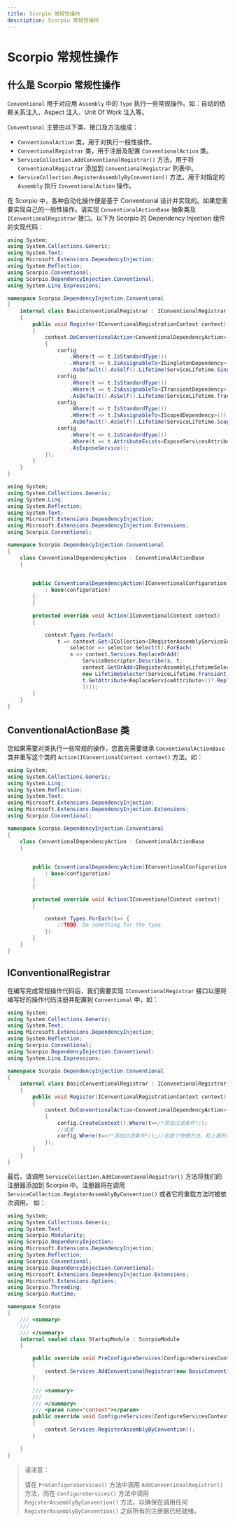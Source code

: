 ```yaml
---
title: Scorpio 常规性操作
description: Scorpio 常规性操作
---
```


# Scorpio 常规性操作

## 什么是 Scorpio 常规性操作

`Conventional` 用于对应用 `Assembly` 中的 `Type` 执行一些常规操作。如：自动的依赖关系注入、Aspect 注入、Unit Of Work 注入等。

`Conventional` 主要由以下类、接口及方法组成：

+ `ConventionalAction` 类，用于对执行一般性操作。
+ `ConventionalRegistrar` 类，用于注册及配置 `ConventionalAction` 类。
+ `ServiceCollection.AddConventionalRegistrar()` 方法，用于将 `ConventionalRegistrar` 添加到 `ConventionalRegistrar` 列表中。
+ `ServiceCollection.RegisterAssemblyByConvention()` 方法，用于对指定的 `Assembly` 执行 `ConventionalAction` 操作。

在 Scorpio 中，各种自动化操作便是基于 Conventional 设计并实现的。如果您需要实现自己的一般性操作。请实现 `ConventionalActionBase` 抽象类及 `IConventionalRegistrar` 接口。以下为 Scorpio 的 Dependency Injection 组件的实现代码：

``` cs
using System;
using System.Collections.Generic;
using System.Text;
using Microsoft.Extensions.DependencyInjection;
using System.Reflection;
using Scorpio.Conventional;
using Scorpio.DependencyInjection.Conventional;
using System.Linq.Expressions;

namespace Scorpio.DependencyInjection.Conventional
{
    internal class BasicConventionalRegistrar : IConventionalRegistrar
    {
        public void Register(IConventionalRegistrationContext context)
        {
            context.DoConventionalAction<ConventionalDependencyAction>(config =>
            {
                config
                    .Where(t => t.IsStandardType())
                    .Where(t => t.IsAssignableTo<ISingletonDependency>())
                    .AsDefault().AsSelf().Lifetime(ServiceLifetime.Singleton);
                config
                    .Where(t => t.IsStandardType())
                    .Where(t => t.IsAssignableTo<ITransientDependency>())
                    .AsDefault().AsSelf().Lifetime(ServiceLifetime.Transient);
                config
                    .Where(t => t.IsStandardType())
                    .Where(t => t.IsAssignableTo<IScopedDependency>())
                    .AsDefault().AsSelf().Lifetime(ServiceLifetime.Scoped);
                config
                    .Where(t => t.IsStandardType())
                    .Where(t => t.AttributeExists<ExposeServicesAttribute>(false))
                    .AsExposeService();
            });
        }
    }
}

```

``` cs
using System;
using System.Collections.Generic;
using System.Linq;
using System.Reflection;
using System.Text;
using Microsoft.Extensions.DependencyInjection;
using Microsoft.Extensions.DependencyInjection.Extensions;
using Scorpio.Conventional;

namespace Scorpio.DependencyInjection.Conventional
{
    class ConventionalDependencyAction : ConventionalActionBase
    {

        
        public ConventionalDependencyAction(IConventionalConfiguration configuration) 
            : base(configuration)
        {
        }

        protected override void Action(IConventionalContext context)
        {

            context.Types.ForEach(
                t => context.Get<ICollection<IRegisterAssemblyServiceSelector>>("Service").ForEach(
                    selector => selector.Select(t).ForEach(
                    s => context.Services.ReplaceOrAdd(
                        ServiceDescriptor.Describe(s, t, 
                        context.GetOrAdd<IRegisterAssemblyLifetimeSelector>("Lifetime", 
                        new LifetimeSelector(ServiceLifetime.Transient)).Select(t)),
                        t.GetAttribute<ReplaceServiceAttribute>()?.ReplaceService??false
                        ))));
        }
    }
}
```

## ConventionalActionBase 类

您如果需要对类执行一些常规的操作，您首先需要继承 `ConventionalActionBase` 类并重写这个类的 `Action(IConventionalContext context)` 方法。如：

``` cs
using System;
using System.Collections.Generic;
using System.Linq;
using System.Reflection;
using System.Text;
using Microsoft.Extensions.DependencyInjection;
using Microsoft.Extensions.DependencyInjection.Extensions;
using Scorpio.Conventional;

namespace Scorpio.DependencyInjection.Conventional
{
    class ConventionalDependencyAction : ConventionalActionBase
    {

        
        public ConventionalDependencyAction(IConventionalConfiguration configuration) 
            : base(configuration)
        {
        }

        protected override void Action(IConventionalContext context)
        {

            context.Types.ForEach(t=> {
                //TODO: Do something for the type.
            })
        }
    }
}
```

## IConventionalRegistrar

在编写完成常规操作代码后，我们需要实现 `IConventionalRegistrar` 接口以便将编写好的操作代码注册并配置到 `Conventional` 中，如：

``` cs
using System;
using System.Collections.Generic;
using System.Text;
using Microsoft.Extensions.DependencyInjection;
using System.Reflection;
using Scorpio.Conventional;
using Scorpio.DependencyInjection.Conventional;
using System.Linq.Expressions;

namespace Scorpio.DependencyInjection.Conventional
{
    internal class BasicConventionalRegistrar : IConventionalRegistrar
    {
        public void Register(IConventionalRegistrationContext context)
        {
            context.DoConventionalAction<ConventionalDependencyAction>(config =>
            {
                config.CreateContext().Where(t=>/*添加过滤条件*/);
                //或者
                config.Where(t=>/*添加过滤条件*/);//这是个快捷方法，和上面的语句等效。
            });
        }
    }
}
```

最后，请调用 `ServiceCollection.AddConventionalRegistrar()` 方法将我们的注册器添加到 Scorpio 中。注册器将在调用 `ServiceCollection.RegisterAssemblyByConvention()` 或者它的重载方法时被依次调用。 如：

``` cs
using System;
using System.Collections.Generic;
using System.Text;
using Scorpio.Modularity;
using Scorpio.DependencyInjection;
using Microsoft.Extensions.DependencyInjection;
using System.Reflection;
using Scorpio.Conventional;
using Scorpio.DependencyInjection.Conventional;
using Microsoft.Extensions.DependencyInjection.Extensions;
using Microsoft.Extensions.Options;
using Scorpio.Threading;
using Scorpio.Runtime;

namespace Scorpio
{
    /// <summary>
    /// 
    /// </summary>
    internal sealed class StartupModule : ScorpioModule
    {

        public override void PreConfigureServices(ConfigureServicesContext context)
        {
            context.Services.AddConventionalRegistrar(new BasicConventionalRegistrar());
        }

        /// <summary>
        /// 
        /// </summary>
        /// <param name="context"></param>
        public override void ConfigureServices(ConfigureServicesContext context)
        {
            context.Services.RegisterAssemblyByConvention();
        }

    }
}
```
> 请注意：
> 
> 请在 `PreConfigureServices()` 方法中调用 `AddConventionalRegistrar()` 方法，而在 `ConfigureServices()` 方法中调用 `RegisterAssemblyByConvention()` 方法，以确保在调用任何 `RegisterAssemblyByConvention()` 之前所有的注册器已经就绪。